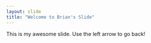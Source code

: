 ```yaml
---
layout: slide
title: "Welcome to Brian's Slide"
---
```

This is my awesome slide.
Use the left arrow to go back!
